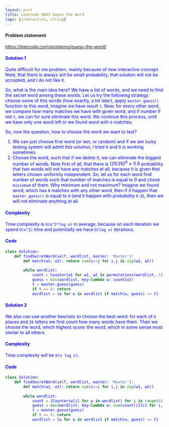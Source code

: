 ```yaml
---
layout: post
title: Leetcode 0843 Guess the Word
tags: [interactive, string]
---
```


#### Problem statement

<a href="https://leetcode.com/problems/guess-the-word/"> <font color = blue>https://leetcode.com/problems/guess-the-word/

#### Solution 1
Quite difficult for me problem, mainly because of new interactive concept. Note, that there is always will be small probability, that solution will not be accepted, and I do not like it.

So, what is the main idea here? We have a list of words, and we need to find the secret word among these words. Let us try the following strategy: choose some of this words (how exactly, a bit later), apply `master.guess()` function to this word, imagine we have result `t`. Now, for every other word, we compare how many matches we have with given word, and if number if not `t`, we can for sure eliminate this word. We continue this process, until we have only one word left or we found word with `6` matches.

So, now the question, how to choose the word we want to test?

1. We can just choose first word (or last, or random) and if we are lucky testing system will admit this solution, I tried it and it is working sometimes.
2. Choose the word, such that if we delete it, we can eliminate the biggest number of words. Note first of all, that there is $(25/26)^6 \approx 0.8$ probability that two words will not have any matches at all, because it is given that letters chosen uniformly independent. So, let us for each word find number of words such that number of matches is equal to $0$ and chose `mininmum` of them. Why minimum and not maximum? Imagine we found word, which has `0` matches with any other word, then if it happen that `master.guess()` is equal to `0` (and it happen with probability `0.8`), then we will not eliminate anything at all.

#### Complexity
Time complexity is `O(n^2*log n)` in average, because on each iteration we spend `O(n^2)` time and potentially we have `O(log n)` iterations.

#### Code
```python
class Solution:
    def findSecretWord(self, wordlist, master: 'Master'):
        def match(w1, w2): return sum(i==j for i,j in zip(w1, w2))
        
        while wordlist:
            count = Counter(w1 for w1, w2 in permutations(wordlist, 2) if match(w1, w2) == 0)
            guess = min(wordlist, key=lambda w: count[w])
            t = master.guess(guess)
            if t == 6: return
            wordlist = [w for w in wordlist if match(w, guess) == t]
```


#### Solution 2
We also can use another heuristic to choose the best word: for each of `6` places and `26` letters we first count how many words have them. Then we choose the word, which highest score: the word, which in some sense most similar to all others.

#### Complexity
Time complexity will be `O(n log n)`.

#### Code
```python
class Solution:
    def findSecretWord(self, wordlist, master: 'Master'):
        def match(w1, w2): return sum(i==j for i,j in zip(w1, w2))
        
        while wordlist:
            count = [Counter(w[i] for w in wordlist) for i in range(6)]
            guess = max(wordlist, key=lambda w: sum(count[i][c] for i, c in enumerate(w)))
            t = master.guess(guess)
            if t == 6: return
            wordlist = [w for w in wordlist if match(w, guess) == t]
```

